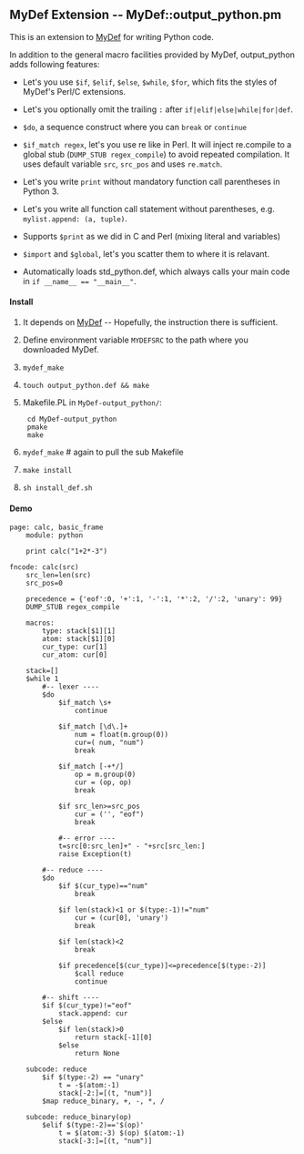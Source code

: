## MyDef Extension -- MyDef::output_python.pm

This is an extension to [MyDef](https://github.com/hzhou/MyDef) for writing Python code. 

In addition to the general macro facilities provided by MyDef, output_python adds following features:

* Let's you use `$if`, `$elif`, `$else`, `$while`, `$for`, which fits the styles of MyDef's Perl/C extensions. 

* Let's you optionally omit the trailing `:` after `if|elif|else|while|for|def`.

* `$do`, a sequence construct where you can `break` or `continue`

* `$if_match regex`, let's you use re like in Perl. It will inject re.compile to a global stub (`DUMP_STUB regex_compile`) to avoid repeated compilation. It uses default variable `src`, `src_pos` and uses `re.match`.

* Let's you write `print` without mandatory function call parentheses in Python 3.

* Let's you write all function call statement without parentheses, e.g. `mylist.append: (a, tuple)`.

* Supports `$print` as we did in C and Perl (mixing literal and variables)

* `$import` and `$global`, let's you scatter them to where it is relavant.

* Automatically loads std_python.def, which always calls your main code in `if __name__ == "__main__"`.

#### Install

1. It depends on [MyDef](https://github.com/hzhou/MyDef) -- Hopefully, the instruction there is sufficient.

2. Define environment variable `MYDEFSRC` to the path where you downloaded MyDef.

3. `mydef_make`

4. `touch output_python.def && make`

5. Makefile.PL in `MyDef-output_python/`:

        cd MyDef-output_python
        pmake
        make

6. `mydef_make`  # again to pull the sub Makefile

7. `make install`

8. `sh install_def.sh`

#### Demo

    page: calc, basic_frame
        module: python
        
        print calc("1+2*-3")

    fncode: calc(src)
        src_len=len(src)
        src_pos=0

        precedence = {'eof':0, '+':1, '-':1, '*':2, '/':2, 'unary': 99}
        DUMP_STUB regex_compile

        macros:
            type: stack[$1][1]
            atom: stack[$1][0]
            cur_type: cur[1]
            cur_atom: cur[0]

        stack=[]
        $while 1
            #-- lexer ----
            $do
                $if_match \s+
                    continue

                $if_match [\d\.]+
                    num = float(m.group(0))
                    cur=( num, "num")
                    break

                $if_match [-+*/]
                    op = m.group(0)
                    cur = (op, op)
                    break

                $if src_len>=src_pos
                    cur = ('', "eof")
                    break

                #-- error ----
                t=src[0:src_len]+" - "+src[src_len:]
                raise Exception(t)

            #-- reduce ----
            $do
                $if $(cur_type)=="num"
                    break

                $if len(stack)<1 or $(type:-1)!="num"
                    cur = (cur[0], 'unary')
                    break

                $if len(stack)<2
                    break

                $if precedence[$(cur_type)]<=precedence[$(type:-2)]
                    $call reduce
                    continue

            #-- shift ----
            $if $(cur_type)!="eof"
                stack.append: cur
            $else
                $if len(stack)>0
                    return stack[-1][0]
                $else
                    return None

        subcode: reduce
            $if $(type:-2) == "unary"
                t = -$(atom:-1)
                stack[-2:]=[(t, "num")]
            $map reduce_binary, +, -, *, /

        subcode: reduce_binary(op)
            $elif $(type:-2)=='$(op)'
                t = $(atom:-3) $(op) $(atom:-1)
                stack[-3:]=[(t, "num")]
                

